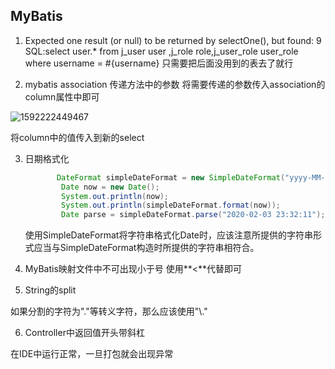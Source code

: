 ## MyBatis
1. Expected one result (or null) to be returned by selectOne(), but found: 9
    SQL:select user.* from j_user user ,j_role role,j_user_role user_role where username = #{username}
    只需要把后面没用到的表去了就行

2. mybatis association 传递方法中的参数
    将需要传递的参数传入association的column属性中即可

  ![1592222449467](D:\Private\Code\Java\MyGit\database_course_design\src\main\resources\static\md_error\1592222449467.png)

  将column中的值传入到新的select

3. 日期格式化

   ~~~java
          DateFormat simpleDateFormat = new SimpleDateFormat("yyyy-MM-dd HH:mm:ss");
           Date now = new Date();
           System.out.println(now);
           System.out.println(simpleDateFormat.format(now));
           Date parse = simpleDateFormat.parse("2020-02-03 23:32:11");
   ~~~

   使用SimpleDateFormat将字符串格式化Date时，应该注意所提供的字符串形式应当与SimpleDateFormat构造时所提供的字符串相符合。
  
4. MyBatis映射文件中不可出现小于号
    使用**&lt;**代替即可
    
5. String的split  

如果分割的字符为"."等转义字符，那么应该使用"\\."

6. Controller中返回值开头带斜杠

在IDE中运行正常，一旦打包就会出现异常
